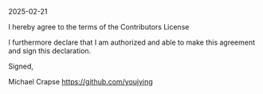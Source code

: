 2025-02-21  

I hereby agree to the terms of the Contributors License

I furthermore declare that I am authorized and able to make this
agreement and sign this declaration.

Signed,

Michael Crapse
https://github.com/youjying
